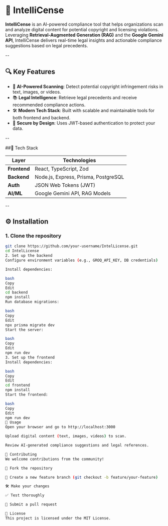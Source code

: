 # 🎯 IntelliCense

**IntelliCense** is an AI-powered compliance tool that helps organizations scan and analyze digital content for potential copyright and licensing violations. Leveraging **Retrieval-Augmented Generation (RAG)** and the **Google Gemini API**, IntelliCense delivers real-time legal insights and actionable compliance suggestions based on legal precedents.

--

## 🔍 Key Features

- 🧠 **AI-Powered Scanning**: Detect potential copyright infringement risks in text, images, or videos.
- 📚 **Legal Intelligence**: Retrieve legal precedents and receive recommended compliance actions.
- 🛠️ **Modern Tech Stack**: Built with scalable and maintainable tools for both frontend and backend.
- 🔐 **Secure by Design**: Uses JWT-based authentication to protect your data.

--

##🧱 Tech Stack

| Layer        | Technologies                             |
|--------------|------------------------------------------|
| **Frontend** | React, TypeScript, Zod                   |
| **Backend**  | Node.js, Express, Prisma, PostgreSQL     |
| **Auth**     | JSON Web Tokens (JWT)                    |
| **AI/ML**    | Google Gemini API, RAG Models            |

--

## ⚙️ Installation

### 1. Clone the repository
```bash
git clone https://github.com/your-username/IntelLicense.git
cd IntelLicense
2. Set up the backend
Configure environment variables (e.g., GROQ_API_KEY, DB credentials)

Install dependencies:

bash
Copy
Edit
cd backend
npm install
Run database migrations:

bash
Copy
Edit
npx prisma migrate dev
Start the server:

bash
Copy
Edit
npm run dev
3. Set up the frontend
Install dependencies:

bash
Copy
Edit
cd frontend
npm install
Start the frontend:

bash
Copy
Edit
npm run dev
🚀 Usage
Open your browser and go to http://localhost:3000

Upload digital content (text, images, videos) to scan.

Review AI-generated compliance suggestions and legal references.

🤝 Contributing
We welcome contributions from the community!

🍴 Fork the repository

🌱 Create a new feature branch (git checkout -b feature/your-feature)

🛠 Make your changes

✅ Test thoroughly

🚀 Submit a pull request

📄 License
This project is licensed under the MIT License.
